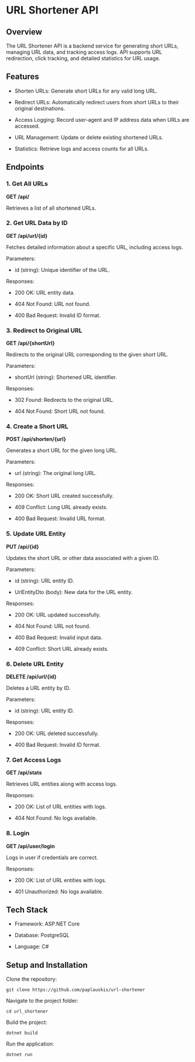 # URL Shortener API

## Overview

The URL Shortener API is a backend service for generating short URLs, managing URL data, and tracking access logs. API supports URL redirection, click tracking, and detailed statistics for URL usage.

## Features

- Shorten URLs: Generate short URLs for any valid long URL.

- Redirect URLs: Automatically redirect users from short URLs to their original destinations.

- Access Logging: Record user-agent and IP address data when URLs are accessed.

- URL Management: Update or delete existing shortened URLs.

- Statistics: Retrieve logs and access counts for all URLs.

## Endpoints

### 1. Get All URLs

**GET /api/**

Retrieves a list of all shortened URLs.

### 2. Get URL Data by ID

**GET /api/url/{id}**

Fetches detailed information about a specific URL, including access logs.

Parameters:

- id (string): Unique identifier of the URL.

Responses:

- 200 OK: URL entity data.

- 404 Not Found: URL not found.

- 400 Bad Request: Invalid ID format.

### 3. Redirect to Original URL

**GET /api/{shortUrl}**

Redirects to the original URL corresponding to the given short URL.

Parameters:

- shortUrl (string): Shortened URL identifier.

Responses:

- 302 Found: Redirects to the original URL.

- 404 Not Found: Short URL not found.

### 4. Create a Short URL

**POST /api/shorten/{url}**

Generates a short URL for the given long URL.

Parameters:

- url (string): The original long URL.

Responses:

- 200 OK: Short URL created successfully.

- 409 Conflict: Long URL already exists.

- 400 Bad Request: Invalid URL format.

### 5. Update URL Entity

**PUT /api/{id}**

Updates the short URL or other data associated with a given ID.

Parameters:

- id (string): URL entity ID.

- UrlEntityDto (body): New data for the URL entity.

Responses:

- 200 OK: URL updated successfully.

- 404 Not Found: URL not found.

- 400 Bad Request: Invalid input data.

- 409 Conflict: Short URL already exists.

### 6. Delete URL Entity

**DELETE /api/url/{id}**

Deletes a URL entity by ID.

Parameters:

- id (string): URL entity ID.

Responses:

- 200 OK: URL deleted successfully.

- 400 Bad Request: Invalid ID format.

### 7. Get Access Logs

**GET /api/stats**

Retrieves URL entities along with access logs.

Responses:

- 200 OK: List of URL entities with logs.

- 404 Not Found: No logs available.

### 8. Login

**GET /api/user/login**

Logs in user if credentials are correct.

Responses:

- 200 OK: List of URL entities with logs.

- 401 Unauthorized: No logs available.

## Tech Stack

- Framework: ASP.NET Core

- Database: PostgreSQL

- Language: C#

## Setup and Installation
Clone the repository:

`git clone https://github.com/paplauskis/url-shortener`

Navigate to the project folder:

`cd url_shortener`

Build the project:

`dotnet build`

Run the application:

`dotnet run`
